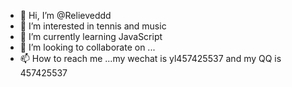 - 👋 Hi, I’m @Relieveddd
- 👀 I’m interested in tennis  and  music  
- 🌱 I’m currently learning JavaScript  
- 💞️ I’m looking to collaborate on ...
- 📫 How to reach me ...my  wechat is yl457425537  and my QQ is 457425537 

<!---
Relieveddd/Relieveddd is a ✨ special ✨ repository because its `README.md` (this file) appears on your GitHub profile.
You can click the Preview link to take a look at your changes.
--->
